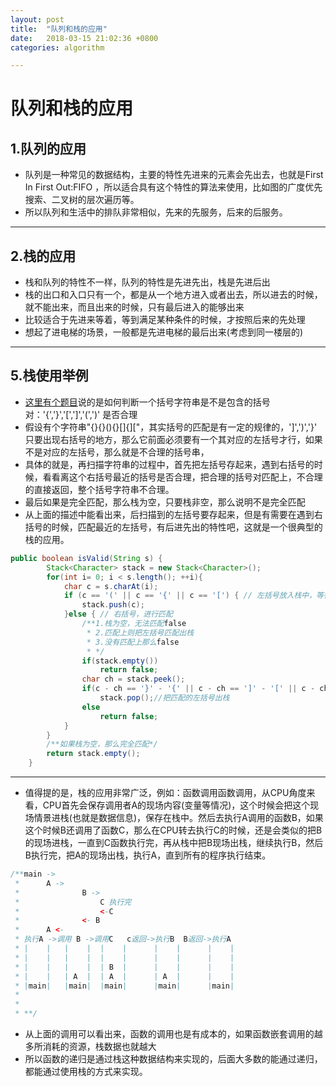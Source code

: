 ```yaml
---
layout: post
title:  "队列和栈的应用"
date:   2018-03-15 21:02:36 +0800
categories: algorithm

---
```


# 队列和栈的应用

## 1.队列的应用


- 队列是一种常见的数据结构，主要的特性先进来的元素会先出去，也就是First In First Out:FIFO ，所以适合具有这个特性的算法来使用，比如图的广度优先搜索、二叉树的层次遍历等。
- 所以队列和生活中的排队非常相似，先来的先服务，后来的后服务。

---

## 2.栈的应用

- 栈和队列的特性不一样，队列的特性是先进先出，栈是先进后出
- 栈的出口和入口只有一个，都是从一个地方进入或者出去，所以进去的时候，就不能出来，而且出来的时候，只有最后进入的能够出来
- 比较适合于先进来等着，等到满足某种条件的时候，才按照后来的先处理
- 想起了进电梯的场景，一般都是先进电梯的最后出来(考虑到同一楼层的)

---

## 5.栈使用举例

- [这里有个题目][1]说的是如何判断一个括号字符串是不是包含的括号对：'{','}','[',']','(',')' 是否合理
- 假设有个字符串"{}{}(){}[]{]["，其实括号的匹配是有一定的规律的，']',')','}' 只要出现右括号的地方，那么它前面必须要有一个其对应的左括号才行，如果不是对应的左括号，那么就是不合理的括号串，
- 具体的就是，再扫描字符串的过程中，首先把左括号存起来，遇到右括号的时候，看看离这个右括号最近的括号是否合理，把合理的括号对匹配上，不合理的直接返回，整个括号字符串不合理。
- 最后如果是完全匹配，那么栈为空，只要栈非空，那么说明不是完全匹配
- 从上面的描述中能看出来，后扫描到的左括号要存起来，但是有需要在遇到右括号的时候，匹配最近的左括号，有后进先出的特性吧，这就是一个很典型的栈的应用。

[1]:https://leetcode.com/problems/valid-parentheses/description/

```java
public boolean isValid(String s) {
        Stack<Character> stack = new Stack<Character>();
        for(int i= 0; i < s.length(); ++i){
        	char c = s.charAt(i);
            if (c == '(' || c == '{' || c == '[') { // 左括号放入栈中，等待匹配
                stack.push(c);
            }else { // 右括号，进行匹配 
            	/**1.栈为空，无法匹配false
            	 * 2.匹配上则把左括号匹配出栈
            	 * 3.没有匹配上那么false
            	 * */
                if(stack.empty()) 
                    return false;
                char ch = stack.peek();
                if(c - ch == '}' - '{' || c - ch == ']' - '[' || c - ch == ')' - '(')
                    stack.pop();//把匹配的左括号出栈
                else
                    return false;
            }
        }
        /**如果栈为空，那么完全匹配*/
        return stack.empty();
    }

```

---

- 值得提的是，栈的应用非常广泛，例如：函数调用函数调用，从CPU角度来看，CPU首先会保存调用者A的现场内容(变量等情况)，这个时候会把这个现场情景进栈(也就是数据信息)，保存在栈中。然后去执行A调用的函数B，如果这个时候B还调用了函数C，那么在CPU转去执行C的时候，还是会类似的把B的现场进栈，一直到C函数执行完，再从栈中把B现场出栈，继续执行B，然后B执行完，把A的现场出栈，执行A，直到所有的程序执行结束。

```java
/**main ->
 *      A -> 
 *      		B ->
 *      			C 执行完
 *      			<-C
 *      		<- B
 *      A <-  
 * 执行A ->调用 B ->调用C   c返回->执行B  B返回->执行A
 * |	|   |	 |  |	 |      |    |      |	 |
 * |	|   |	 |  |	 |      |    |      |	 |
 * |	|   |	 |  | B	 |      |    |      |	 |
 * |	|   | A  |  | A  |      | A  |      |    |
 * |main|   |main|  |main|      |main|      |main|
 * 
 * 
 * **/


```
- 从上面的调用可以看出来，函数的调用也是有成本的，如果函数嵌套调用的越多所消耗的资源，栈数据也就越大
- 所以函数的递归是通过栈这种数据结构来实现的，后面大多数的能通过递归，都能通过使用栈的方式来实现。



